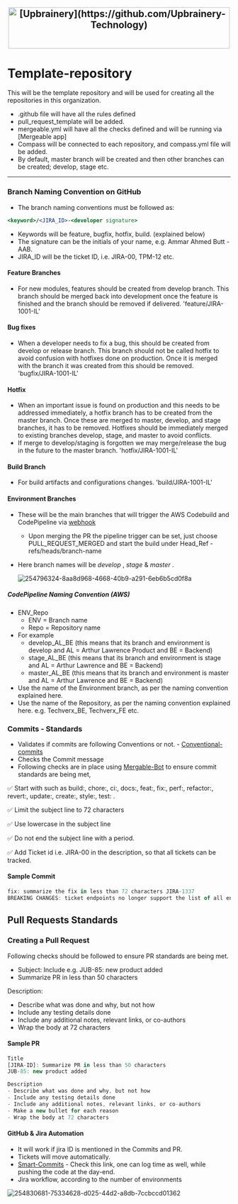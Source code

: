 <h2 align="center">
  <img src="https://github.com/Upbrainery-Technology/template-repo-AWS/assets/85288256/4f83773b-2eeb-4ce9-9c39-e6fb3def00c9" alt="[Upbrainery](https://github.com/Upbrainery-Technology)" width="500" height="92.11">
<h2/>
  
# Template-repository
This will be the template repository and will be used for creating all the repositories in this organization. 

  - .github file will have all the rules defined
  - pull_request_template will be added.
  - mergeable.yml will have all the checks defined and will be running via [Mergeable app]
  - Compass will be connected to each repository, and compass.yml file will be added.
  - By default, master branch will be created and then other branches can be created; develop, stage etc.
 
  ---
  
### Branch Naming Convention on GitHub
- The branch naming conventions must be followed as:
```jsx
<keyword>/<JIRA_ID>-<developer signature>
```
- Keywords will be feature, bugfix, hotfix, build. (explained below)
- The signature can be the initials of your name, e.g. Ammar Ahmed Butt - AAB.
- JIRA_ID will be the ticket ID, i.e. JIRA-00, TPM-12 etc.

#### Feature Branches

- For new modules, features should be created from develop branch. This branch should be merged back into development once the feature is finished and the branch should be removed if delivered. 'feature/JIRA-1001-IL'

#### Bug fixes

- When a developer needs to fix a bug, this should be created from develop or release branch. This branch should not be called hotfix to avoid confusion with hotfixes done on production. Once it is merged with the branch it was created from this should be removed.  'bugfix/JIRA-1001-IL'

#### Hotfix

- When an important issue is found on production and this needs to be addressed immediately, a hotfix branch has to be created from the master branch. Once these are merged to master, develop, and stage branches, it has to be removed. Hotfixes should be immediately merged to existing branches develop, stage, and master to avoid conflicts.
- If merge to develop/staging is forgotten we may merge/release the bug in the future to the master branch. 'hotfix/JIRA-1001-IL'

#### Build Branch

- For build artifacts and configurations changes. 'build/JIRA-1001-IL'
 
#### Environment Branches

- These will be the main branches that will trigger the AWS Codebuild and CodePipeline via [webhook]
  - Upon merging the PR the pipeline trigger can be set, just choose PULL_REQUEST_MERGED and start the build under Head_Ref - refs/heads/branch-name
- Here branch names will be *develop* , *stage* & *master* .
  
  ![254796324-8aa8d968-4668-40b9-a291-6eb6b5cd0f8a](https://github.com/arthurlawrence-org/template-repo-AWS-master/assets/85288256/3e46dcf4-7ec3-457e-87c1-0c89abae5bab)
  

##### CodePipeline Naming Convention (AWS)

- ENV_Repo
  - ENV = Branch name
  - Repo = Repository name
- For example
  - develop_AL_BE  (this means that its branch and environment is develop and AL = Arthur Lawrence Product and BE = Backend)
  - stage_AL_BE  (this means that its branch and environment is stage and AL = Arthur Lawrence and BE = Backend)
  - master_AL_BE  (this means that its branch and environment is master and AL = Arthur Lawrence and BE = Backend)
- Use the name of the Environment branch, as per the naming convention explained here.
- Use the name of the Repository, as per the naming convention explained here. e.g. Techverx_BE, Techverx_FE etc.

### Commits - Standards

- Validates if commits are following Conventions or not. - [Conventional-commits]
- Checks the Commit message 
- Following checks are in place using [Mergable-Bot] to ensure commit standards are being met,

 ✅ Start with <type> such as build:, chore:, ci:, docs:, feat:, fix:, perf:, refactor:, revert:, update:, create:, style:, test: .
 
 ✅ Limit the subject line to 72 characters
 
 ✅ Use lowercase in the subject line
 
 ✅ Do not end the subject line with a period.
 
 ✅ Add Ticket id i.e. JIRA-00 in the description, so that all tickets can be tracked. 

#### Sample Commit 
```jsx
fix: summarize the fix in less than 72 characters JIRA-1337
BREAKING CHANGES: ticket endpoints no longer support the list of all entities.
```

## Pull Requests Standards

### Creating a Pull Request
Following checks should be followed to ensure PR standards are being met.

- Subject: Include <JIRA-ID><colon><space><message> e.g. JUB-85: new product added
- Summarize PR in less than 50 characters
  
Description:
- Describe what was done and why, but not how
- Include any testing details done
- Include any additional notes, relevant links, or co-authors
- Wrap the body at 72 characters

#### Sample PR

```jsx
Title
[JIRA-ID]: Summarize PR in less than 50 characters
JUB-85: new product added

Description
- Describe what was done and why, but not how
- Include any testing details done
- Include any additional notes, relevant links, or co-authors
- Make a new bullet for each reason
- Wrap the body at 72 characters
```

#### GitHub & Jira Automation 
- It will work if jira ID is mentioned in the Commits and PR.
- Tickets will move automatically.
- [Smart-Commits] - Check this link, one can log time as well, while pushing the code at the day-end.
- Jira workflow, according to the number of environments

![254830681-75334628-d025-44d2-a8db-7ccbccd01362](https://github.com/arthurlawrence-org/template-repo-AWS-master/assets/85288256/b5135522-a521-406d-920e-044a99a57c1b)


[Mergable-Bot]: https://github.com/apps/mergeable
[webhook]: https://docs.aws.amazon.com/codebuild/latest/userguide/github-webhook.html
[Conventional-commits]: https://www.conventionalcommits.org/en/v1.0.0/
[Smart-Commits]: https://support.atlassian.com/jira-software-cloud/docs/process-issues-with-smart-commits/
